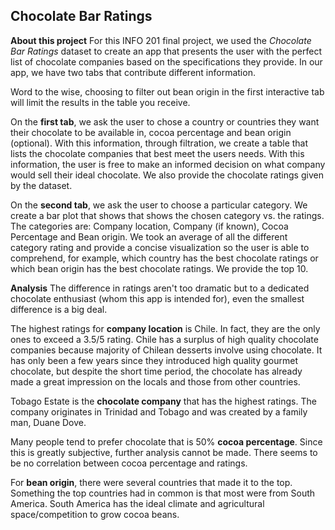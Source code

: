 ## Chocolate Bar Ratings

**About this project**
For this INFO 201 final project, we used the _Chocolate Bar Ratings_ dataset to create an app that presents the user with the perfect list of chocolate companies based on the specifications they provide. In our app, we have two tabs that contribute different information.

Word to the wise, choosing to filter out bean origin in the first interactive tab will limit the results in the table you receive.

On the **first tab**, we ask the user to chose a country or countries they want their chocolate to be available in, cocoa percentage and bean origin (optional). With this information, through filtration, we create a table that lists the chocolate companies that best meet the users needs. With this information, the user is free to make an informed decision on what company would sell their ideal chocolate. We also provide the chocolate ratings given by the dataset.

On the **second tab**, we ask the user to choose a particular category. We create a bar plot that shows that shows the chosen category vs. the ratings. The categories are: Company location, Company (if known), Cocoa Percentage and Bean origin. We took an average of all the different category rating and provide a concise visualization so the user is able to comprehend, for example, which country has the best chocolate ratings or which bean origin has the best chocolate ratings. We provide the top 10.    

**Analysis**
The difference in ratings aren't too dramatic but to a dedicated chocolate enthusiast (whom this app is intended for), even the smallest difference is a big deal.

The highest ratings for **company location** is Chile. In fact, they are the only ones to exceed a 3.5/5 rating. Chile has a surplus of high quality chocolate companies because majority of Chilean desserts involve using chocolate. It has only been a few years since they introduced high quality gourmet chocolate, but despite the short time period, the chocolate has already made a great impression on the locals and those from other countries.

Tobago Estate is the **chocolate company** that has the highest ratings. The company originates in Trinidad and Tobago and was created by a family man, Duane Dove.

Many people tend to prefer chocolate that is 50% **cocoa percentage**. Since this is greatly subjective, further analysis cannot be made. There seems to be no correlation between cocoa percentage and ratings.

For **bean origin**, there were several countries that made it to the top. Something the top countries had in common is that most were from South America. South America has the ideal climate and agricultural space/competition to grow cocoa beans.
